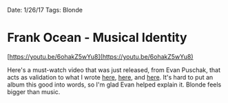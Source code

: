 Date: 1/26/17
Tags: Blonde

# Frank Ocean - Musical Identity

[https://youtu.be/6ohakZ5wYu8](https://youtu.be/6ohakZ5wYu8)

Here's a must-watch video that was just released, from Evan Puschak, that acts as validation to what I wrote [here](http://nashp.com/blonde), [here](http://nashp.com/2016-albums#blonde), and [here](http://nashp.com/blonde-tracks). It's hard to put an album this good into words, so I'm glad Evan helped explain it. Blonde feels bigger than music.